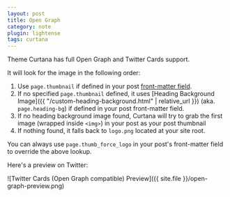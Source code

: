 ```yaml
---
layout: post
title: Open Graph
category: note
plugin: lightense
tags: curtana
---
```


Theme Curtana has full Open Graph and Twitter Cards support.

It will look for the image in the following order:

1. Use `page.thumbnail` if defined in your post [front-matter field](https://jekyllrb.com/docs/frontmatter/).
2. If no specified `page.thumbnail` defined, it uses [Heading Background Image]({{ "/custom-heading-background.html" | relative_url }}) (aka. `page.heading-bg`) if defined in your post front-matter field.
3. If no heading background image found, Curtana will try to grab the first image (wrapped inside `<img>`) in your post as your post thumbnail
4. If nothing found, it falls back to `logo.png` located at your site root.

You can always use `page.thumb_force_logo` in your post's front-matter field to override the above lookup.

Here's a preview on Twitter:

![Twitter Cards (Open Graph compatible) Preview]({{ site.file }}/open-graph-preview.png)
